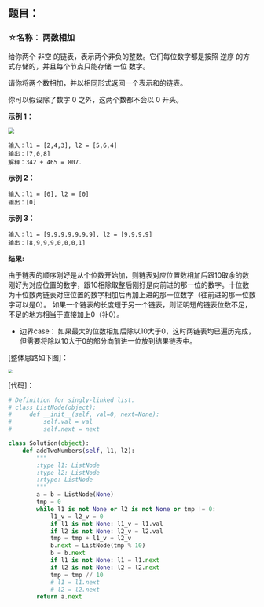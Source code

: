 ## 题目：
### ☆名称： 两数相加
给你两个 非空 的链表，表示两个非负的整数。它们每位数字都是按照 逆序 的方式存储的，并且每个节点只能存储 一位 数字。

请你将两个数相加，并以相同形式返回一个表示和的链表。

你可以假设除了数字 0 之外，这两个数都不会以 0 开头。

**示例 1：**

<img src="https://stephen-bo-data-store-1311928953.cos.ap-beijing.myqcloud.com/two_add.png" style="zoom:75%" />

```
输入：l1 = [2,4,3], l2 = [5,6,4]
输出：[7,0,8]
解释：342 + 465 = 807.
```
**示例 2：**
```
输入：l1 = [0], l2 = [0]
输出：[0]
```
**示例 3：**
```
输入：l1 = [9,9,9,9,9,9,9], l2 = [9,9,9,9]
输出：[8,9,9,9,0,0,0,1]
```

**结果:**

由于链表的顺序刚好是从个位数开始加，则链表对应位置数相加后跟10取余的数刚好为对应位置的数字，跟10相除取整后刚好是向前进的那一位的数字。十位数为十位数两链表对应位置的数字相加后再加上进的那一位数字（往前进的那一位数字可以是0）。
如果一个链表的长度短于另一个链表，则证明短的链表位数不足，不足的地方相当于直接加上0（补0）。

- 边界case：
如果最大的位数相加后除以10大于0，这时两链表均已遍历完成，但需要将除以10大于0的部分向前进一位放到结果链表中。

[整体思路如下图]：

<img src="https://stephen-bo-data-store-1311928953.cos.ap-beijing.myqcloud.com/temp.png" style="zoom:50%" />

[代码]：
```python
# Definition for singly-linked list.
# class ListNode(object):
#     def __init__(self, val=0, next=None):
#         self.val = val
#         self.next = next

class Solution(object):
    def addTwoNumbers(self, l1, l2):
        """
        :type l1: ListNode
        :type l2: ListNode
        :rtype: ListNode
        """
        a = b = ListNode(None)
        tmp = 0
        while l1 is not None or l2 is not None or tmp != 0:
            l1_v = l2_v = 0
            if l1 is not None: l1_v = l1.val 
            if l2 is not None: l2_v = l2.val 
            tmp = tmp + l1_v + l2_v
            b.next = ListNode(tmp % 10)
            b = b.next
            if l1 is not None: l1 = l1.next
            if l2 is not None: l2 = l2.next
            tmp = tmp // 10
            # l1 = l1.next
            # l2 = l2.next
        return a.next 
```